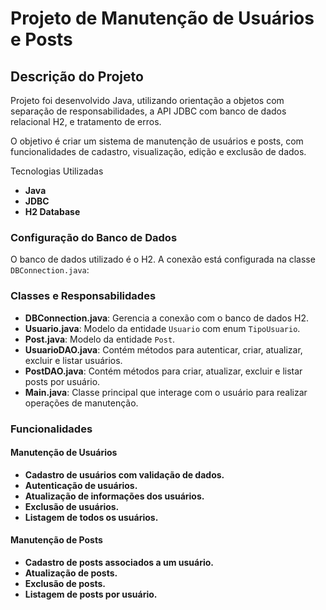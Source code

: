 # Projeto de Manutenção de Usuários e Posts

## Descrição do Projeto

Projeto foi desenvolvido Java, utilizando orientação a objetos com separação de responsabilidades, a API JDBC com banco de dados relacional H2, e 
tratamento de erros. 

O objetivo é criar um sistema de manutenção de usuários e posts, com funcionalidades de cadastro, visualização, edição e exclusão de dados.

 Tecnologias Utilizadas
- **Java**
- **JDBC**
- **H2 Database**

### Configuração do Banco de Dados
O banco de dados utilizado é o H2. A conexão está configurada na classe `DBConnection.java`:

### Classes e Responsabilidades
- **DBConnection.java**: Gerencia a conexão com o banco de dados H2.
- **Usuario.java**: Modelo da entidade `Usuario` com enum `TipoUsuario`.
- **Post.java**: Modelo da entidade `Post`.
- **UsuarioDAO.java**: Contém métodos para autenticar, criar, atualizar, excluir e listar usuários.
- **PostDAO.java**: Contém métodos para criar, atualizar, excluir e listar posts por usuário.
- **Main.java**: Classe principal que interage com o usuário para realizar operações de manutenção.

### Funcionalidades

#### Manutenção de Usuários
- **Cadastro de usuários com validação de dados.**
- **Autenticação de usuários.**
- **Atualização de informações dos usuários.**
- **Exclusão de usuários.**
- **Listagem de todos os usuários.**

#### Manutenção de Posts
- **Cadastro de posts associados a um usuário.**
- **Atualização de posts.**
- **Exclusão de posts.**
- **Listagem de posts por usuário.**


